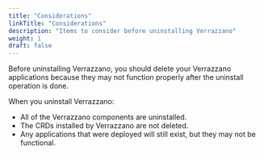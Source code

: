 ```yaml
---
title: "Considerations"
linkTitle: "Considerations"
description: "Items to consider before uninstalling Verrazzano"
weight: 1
draft: false
---
```


Before uninstalling Verrazzano, you should delete your Verrazzano applications because they may not function properly after the uninstall operation is done.

When you uninstall Verrazzano:
* All of the Verrazzano components are uninstalled.
* The CRDs installed by Verrazzano are not deleted.
* Any applications that were deployed will still exist, but they may not be functional.
